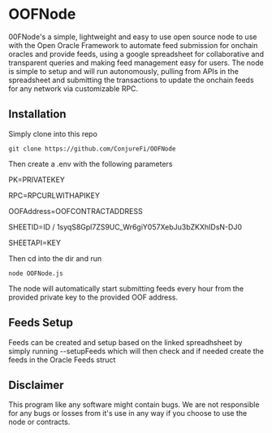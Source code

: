 # OOFNode
00FNode's a simple, lightweight and easy to use open source node to use with the Open Oracle Framework to automate feed submission for onchain oracles and provide feeds, using a google spreadsheet for collaborative and transparent queries and making feed management easy for users. The node is simple to setup and will run autonomously, pulling from APIs in the spreadsheet and submitting the transactions to update the onchain feeds for any network via customizable RPC. 

## Installation
Simply clone into this repo

`git clone https://github.com/ConjureFi/OOFNode`

Then create a .env with the following parameters

PK=PRIVATEKEY

RPC=RPCURLWITHAPIKEY

OOFAddress=OOFCONTRACTADDRESS

SHEETID=ID / 1syqS8Gpl7ZS9UC_Wr6giY057XebJu3bZKXhIDsN-DJ0

SHEETAPI=KEY



Then cd into the dir and run

`node OOFNode.js`

The node will automatically start submitting feeds every hour from the provided private key to the provided OOF address.

## Feeds Setup
Feeds can be created and setup based on the linked spreadhsheet by simply running
--setupFeeds
which will then check and if needed create the feeds in the Oracle Feeds struct

## Disclaimer
This program like any software might contain bugs. We are not responsible for any bugs or losses from it's use in any way if you choose to use the node or contracts.
